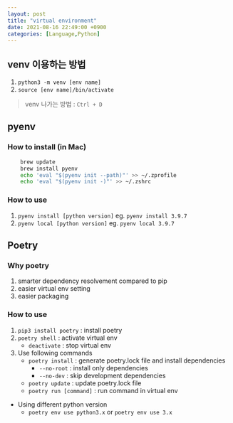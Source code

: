 ```yaml
---
layout: post
title: "virtual environment"
date: 2021-08-16 22:49:00 +0900
categories: [Language,Python]
---
```


## venv 이용하는 방법

1. ```python3 -m venv [env name]```
2. ```source [env name]/bin/activate```

> venv 나가는 방법 : ```Ctrl + D```

## pyenv

### How to install (in Mac)
```sh 
    brew update
    brew install pyenv
    echo 'eval "$(pyenv init --path)"' >> ~/.zprofile
    echo 'eval "$(pyenv init -)"' >> ~/.zshrc
```

### How to use
1. ```pyenv install [python version]``` eg. `pyenv install 3.9.7`
2. `pyenv local [python version]` eg. `pyenv local 3.9.7`

## Poetry

### Why poetry
1. smarter dependency resolvement compared to pip
2. easier virtual env setting
3. easier packaging

### How to use
1. ```pip3 install poetry``` : install poetry
2. ```poetry shell``` : activate virtual env
    - `deactivate` : stop virtual env
3. Use following commands
    - ```poetry install``` : generate poetry.lock file and install dependencies
        - `--no-root` : install only dependencies
        - `--no-dev` : skip development dependencies
    - ```poetry update``` : update poetry.lock file
    - ```poetry run [command]``` : run command in virtual env

- Using different python version
    - ```poetry env use python3.x``` or ```poetry env use 3.x```